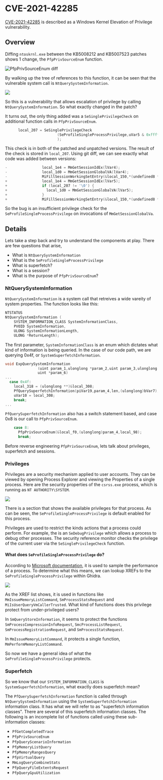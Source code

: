 # CVE-2021-42285

[CVE-2021-42285](https://msrc.microsoft.com/update-guide/vulnerability/CVE-2021-42285) is described as a Windows Kernel Elevation of Privilege vulnerability.


## Overview

Diffing `ntoskrnl.exe` between the KB5008212 and KB5007523 patches shows 1 change, the `PfpPrivSourceEnum` function. 

![PfpPrivSourceEnum diff](img/PfpPrivSourceEnum-Diff.png) 

By walking up the tree of references to this function, it can be seen that the vulnerable system call is `NtQuerySystemInformation`.

![](img/QueryCallTree.png)

So this is a vulnerability that allows escalation of privilege by calling `NtQuerySystemInformation`. So what exactly changed in the patch?

It turns out, the only thing added was a `SeSinglePrivilegeCheck` on additional function calls in `PfpPrivSourceEnum`. 

```C
      local_207 = SeSinglePrivilegeCheck
                        (SeProfileSingleProcessPrivilege,uVar5 & 0xffffffffffffff00 | param_2 &0xff
                        );
```

This check is in both of the patched and unpatched versions. The result of the check is stored in `local_207`. Using git diff, we can see exactly what code was added between versions:

```C
-                local_1e4 = MmGetSessionIdEx(lVar4);
-                local_1d0 = MmGetSessionGlobalVA(lVar4);
-                MiFillSessionWorkingSetEntry(&local_150,*(undefined8 *)(lVar4 + 0x558));
+                local_1e4 = MmGetSessionIdEx(lVar5);
+                if (local_207 != '\0') {
+                  local_1d0 = MmGetSessionGlobalVA(lVar5);
+                }
+                MiFillSessionWorkingSetEntry(&local_150,*(undefined8 *)(lVar5 + 0x558));
```

So the bug is an insufficient privilege check for the `SeProfileSingleProcessPrivilege` on invocations of `MmGetSessionGlobalVa`. 

## Details

Lets take a step back and try to understand the components at play. There are few questions that arise,

-   What is `NtQuerySystemInformation`
-   What is the `SeProfileSingleProcessPrivilege`
-   What is superfetch?
-   What is a session?
-   What is the purpose of `PfpPrivSourceEnum`?

### NtQuerySystemInformation
`NtQuerySystemInformation` is a system call that retreives a wide vareity of system properties. The function looks like this:
```C
NTSTATUS 
NtQuerySystemInformation (
    SYSTEM_INFORMATION_CLASS SystemInformationClass, 
    PVOID SystemInformation, 
    ULONG SystemInformationLength, 
    ULONG *ReturnLength);
```
The first parameter, `SystemInformationClass` is an enum which dictates what kind of information is being queried. In the case of our code path, we are querying 0x4f, or `SystemSuperfetchInformation`.

```C
void ExpQuerySystemInformation
               (uint param_1,ulonglong *param_2,uint param_3,ulonglong *param_4,uint param_5,
               uint *param_6)
...
  case 0x4f:
    local_318 = (ulonglong **)&local_308;
    PfQuerySuperfetchInformation(piVar19,param_4,len,(ulonglong)bVar7);
    uVar10 = local_308;
    break;
...
```

`PfQuerySuperfetchInformation` also has a switch statement based, and case 0x8 is our call to `PfpPrivSourceEnum`.

```C
    case 8:
      PfpPrivSourceEnum(&local_f0,(ulonglong)param_4,local_98);
      break;
```

Before reverse engineering `PfpPrivSourceEnum`, lets talk about privileges, superfetch and sessions.

###  Privileges
Privileges are a security mechanism applied to user accounts. They can be viewed by opening Process Explorer and viewing the Properties of a single process. Here are the security properties of the `csrss.exe` process, which is running as `NT AUTHORITY\SYSTEM`. 

![](img/procexp.png)

There is a section that shows the available privileges for that process. As can be seen, the `SeProfileSingleProcessPrivilege` is default enabled for this process. 

Privileges are used to restrict the kinds actions that a process could perform. For example, the is an `SeDebugPrivilege` which allows a process to debug other processes. The security reference monitor checks the privilege of the current user via the `SeSinglePrivilegeCheck` function. 

#### What does `SeProfileSingleProcessPrivilege` do?

According to [Microsoft documentation](https://docs.microsoft.com/en-us/windows/security/threat-protection/security-policy-settings/profile-single-process), it is used to sample the performance of a process.  To determine what this means, we can lookup XREFs to the `SeProfileSingleProcessPrivilege` within Ghidra.

![](img/profilexref.png)

As the XREF list shows, it is used in functions like `MmIssueMemoryListCommand`, `SmProcessStatsRequest` and `MiIsUserQueryVmCallerTrusted`. What kind of functions does this privilege protect from under-privileged users?

In `SmQueryStoreInformation`, it seems to protect the functions `SmProcessCompressionInfoRequest`, `SmcProcessListRequest`, `SmProcessRegistrationRequest`, and `SmProcessStatsRequest`. 

In `MmIssueMemoryListCommand`, it protects a single function, `MmPerformMemoryListCommand`.

So now we have a general idea of what the `SeProfileSingleProcessPrivilege` protects.

### Superfetch
So we know that our `SYSTEM_INFORMATION_CLASS` is `SystemSuperfetchInformation`, what exactly does superfetch mean?

The `PfQuerySuperfetchInformation` function is called through `NtQuerySystemInformation` using the `SystemSuperfetchInformation` information class. It has what we will refer to as "superfetch information classes". There are several of this superfetch information classes. The following is an incomplete list of functions called using these sub-information classes:

- `PfGetCompletedTrace`
- `PfpPrivSourceEnum`
- `PfpQueryScenarioInformation`
- `PfpMemoryListQuery`
- `PfpMemoryRangesQuery`
- `PfpVirtualQuery`
- `MmLogQueryCombineStats`
- `PfpQueryFileExtentsRequest`
- `PfpQueryGpuUtilization`